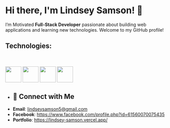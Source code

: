 # Hi there, I'm Lindsey Samson! 👋
I’m Motivated **Full-Stack Developer** passionate about building web applications and learning new technologies. Welcome to my GitHub profile!

## Technologies:
<br />
<br />
<img  src="https://clipground.com/images/html5-logo-2.png" style="width: 50px; height: 50px">
<img  src="https://logospng.org/download/css-3/logo-css-3-2048.png" style="width: 50px; height: 50px">
<img  src="https://logodix.com/logo/615103.png" style="width: 50px; height: 50px">
<img  src="https://logospng.org/download/typescript/typescript-4096.png" style="width: 50px; height: 50px">

- ## 🤝 Connect with Me
- **Email**: lindseysamson5@gmail.com
- **Facebook**: https://www.facebook.com/profile.php?id=61560070075435
- **Portfolio**: https://lindsey-samson.vercel.app/
